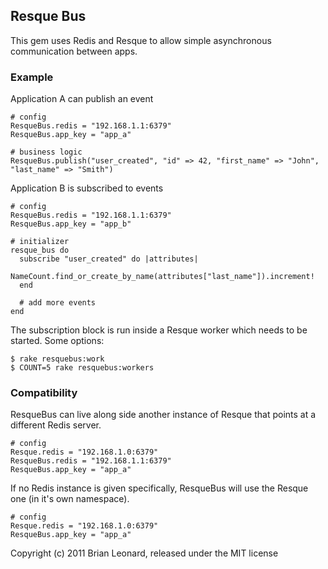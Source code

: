 ## Resque Bus

This gem uses Redis and Resque to allow simple asynchronous communication between apps.

### Example

Application A can publish an event

    # config
    ResqueBus.redis = "192.168.1.1:6379"
    ResqueBus.app_key = "app_a"

    # business logic
    ResqueBus.publish("user_created", "id" => 42, "first_name" => "John", "last_name" => "Smith")

Application B is subscribed to events

    # config
    ResqueBus.redis = "192.168.1.1:6379"
    ResqueBus.app_key = "app_b"
    
    # initializer
    resque_bus do
      subscribe "user_created" do |attributes|
        NameCount.find_or_create_by_name(attributes["last_name"]).increment!
      end
      
      # add more events
    end

The subscription block is run inside a Resque worker which needs to be started. Some options:

    $ rake resquebus:work
    $ COUNT=5 rake resquebus:workers

### Compatibility

ResqueBus can live along side another instance of Resque that points at a different Redis server.
    
    # config
    Resque.redis = "192.168.1.0:6379"
    ResqueBus.redis = "192.168.1.1:6379"
    ResqueBus.app_key = "app_a"

If no Redis instance is given specifically, ResqueBus will use the Resque one (in it's own namespace).

    # config
    Resque.redis = "192.168.1.0:6379"
    ResqueBus.app_key = "app_a"
    
    


    
Copyright (c) 2011 Brian Leonard, released under the MIT license
